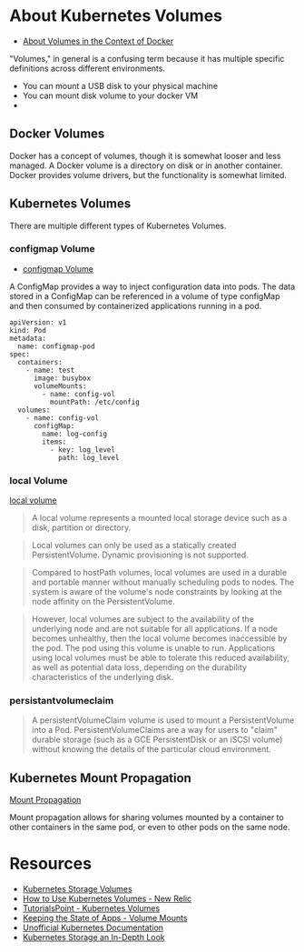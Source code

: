 # About Kubernetes Volumes

* [About Volumes in the Context of Docker](/about-docker/docker-volumes.md)


"Volumes," in general is a confusing term because it has multiple specific definitions across different environments.

* You can mount a USB disk to your physical machine
* You can mount disk volume to your docker VM
* 

## Docker Volumes

Docker has a concept of volumes, though it is somewhat looser and less managed. A Docker volume is a directory on disk or in another container. Docker provides volume drivers, but the functionality is somewhat limited.

## Kubernetes Volumes

There are multiple different types of Kubernetes Volumes.

### configmap Volume

* [configmap Volume](https://kubernetes.io/docs/concepts/storage/volumes/#configmap)

A ConfigMap provides a way to inject configuration data into pods. The data stored in a ConfigMap can be referenced in a volume of type configMap and then consumed by containerized applications running in a pod.

```
apiVersion: v1
kind: Pod
metadata:
  name: configmap-pod
spec:
  containers:
    - name: test
      image: busybox
      volumeMounts:
        - name: config-vol
          mountPath: /etc/config
  volumes:
    - name: config-vol
      configMap:
        name: log-config
        items:
          - key: log_level
            path: log_level
```

### local Volume

[local volume](https://kubernetes.io/docs/concepts/storage/volumes/#local)

> A local volume represents a mounted local storage device such as a disk, partition or directory.

> Local volumes can only be used as a statically created PersistentVolume. Dynamic provisioning is not supported.

> Compared to hostPath volumes, local volumes are used in a durable and portable manner without manually scheduling pods to nodes. The system is aware of the volume's node constraints by looking at the node affinity on the PersistentVolume.

> However, local volumes are subject to the availability of the underlying node and are not suitable for all applications. If a node becomes unhealthy, then the local volume becomes inaccessible by the pod. The pod using this volume is unable to run. Applications using local volumes must be able to tolerate this reduced availability, as well as potential data loss, depending on the durability characteristics of the underlying disk.


### persistantvolumeclaim

> A persistentVolumeClaim volume is used to mount a PersistentVolume into a Pod. PersistentVolumeClaims are a way for users to "claim" durable storage (such as a GCE PersistentDisk or an iSCSI volume) without knowing the details of the particular cloud environment.

## Kubernetes Mount Propagation

[Mount Propagation](https://kubernetes.io/docs/concepts/storage/volumes/#mount-propagation)

Mount propagation allows for sharing volumes mounted by a container to other containers in the same pod, or even to other pods on the same node.





# Resources

* [Kubernetes Storage Volumes](https://kubernetes.io/docs/concepts/storage/volumes/)
* [How to Use Kubernetes Volumes - New Relic](https://newrelic.com/blog/how-to-relic/how-to-use-kubernetes-volumes)
* [TutorialsPoint - Kubernetes Volumes](https://www.tutorialspoint.com/kubernetes/kubernetes_volumes.htm)
* [Keeping the State of Apps - Volume Mounts](https://www.kubermatic.com/blog/keeping-the-state-of-apps-1-introduction-to-volume-and-volumemounts/)
* [Unofficial Kubernetes Documentation](https://unofficial-kubernetes.readthedocs.io/en/latest/concepts/storage/volumes/)
* [Kubernetes Storage an In-Depth Look](https://cloud.netapp.com/blog/cvo-blg-kubernetes-storage-an-in-depth-look)